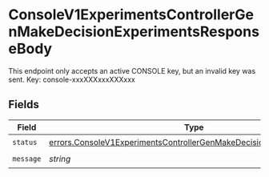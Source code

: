 # ConsoleV1ExperimentsControllerGenMakeDecisionExperimentsResponseBody

This endpoint only accepts an active CONSOLE key, but an invalid key was sent. Key: console-xxxXXXxxxXXXxxx


## Fields

| Field                                                                                                                                                          | Type                                                                                                                                                           | Required                                                                                                                                                       | Description                                                                                                                                                    |
| -------------------------------------------------------------------------------------------------------------------------------------------------------------- | -------------------------------------------------------------------------------------------------------------------------------------------------------------- | -------------------------------------------------------------------------------------------------------------------------------------------------------------- | -------------------------------------------------------------------------------------------------------------------------------------------------------------- |
| `status`                                                                                                                                                       | [errors.ConsoleV1ExperimentsControllerGenMakeDecisionExperimentsStatus](../../models/errors/consolev1experimentscontrollergenmakedecisionexperimentsstatus.md) | :heavy_check_mark:                                                                                                                                             | N/A                                                                                                                                                            |
| `message`                                                                                                                                                      | *string*                                                                                                                                                       | :heavy_check_mark:                                                                                                                                             | N/A                                                                                                                                                            |